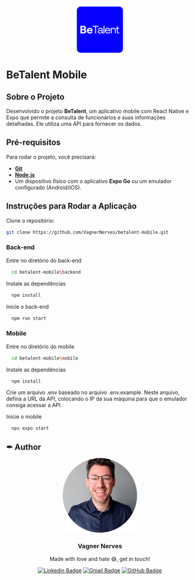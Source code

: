 <p align="center">
<img alt="Logo Projeto BeTalent" title="Logo Projeto BeTalent" src="./mobile/assets/images/icon.png" width="124px" style="border-radius:10px"/>
</p>

# BeTalent Mobile

## Sobre o Projeto

Desenvolvido o projeto **BeTalent**, um aplicativo mobile com React Native e Expo que permite a consulta de funcionários e suas informações detalhadas. Ele utiliza uma API para fornecer os dados.

## Pré-requisitos

Para rodar o projeto, você precisará:

- **[Git](https://git-scm.com/)**
- **[Node.js](https://nodejs.org/en)**
- Um dispositivo físico com o aplicativo **Expo Go** ou um emulador configurado (Android/iOS).

## Instruções para Rodar a Aplicação

Clone o repositório:

```bash
git clone https://github.com/VagnerNerves/betalent-mobile.git
```

### Back-end

Entre no diretório do back-end

```bash
  cd betalent-mobile\backend
```

Instale as dependências

```bash
  npm install
```

Inicie o back-end

```bash
  npm run start
```

### Mobile

Entre no diretório do mobile

```bash
  cd betalent-mobile\mobile
```

Instale as dependências

```bash
  npm install
```

Crie um arquivo .env baseado no arquivo .env.example.
Neste arquivo, defina a URL da API, colocando o IP da sua máquina para que o emulador consiga acessar a API.

Inicie o mobile

```bash
  npx expo start
```

## ✒ Author

<p align="center">
  <img width="200px" alt="Author Vagner Nerves" title="Author Vagner Nerves" src="https://github.com/VagnerNerves/default-readme/blob/main/assets/VagnerNerves.svg" />

  <h3 align="center">Vagner Nerves</h3>
  
  <p align="center">  
    Made with love and hate 😅, get in touch!
  </p>
</p>  
  
<div align="center">

[![Linkedin Badge](https://img.shields.io/badge/-LinkedIn-1f6feb?style=flat-square&logo=Linkedin&logoColor=white&link=https://www.linkedin.com/in/vagnernervessantos/)](https://www.linkedin.com/in/vagnernervessantos/)
[![Gmail Badge](https://img.shields.io/badge/-vagnernervessantos@gmail.com-1f6feb?style=flat-square&logo=Gmail&logoColor=white&link=mailto:vagnernervessantos@gmail.com)](mailto:vagnernervessantos@gmail.com)
[![GitHub Badge](https://img.shields.io/badge/-GitHub-1f6feb?style=flat-square&logo=GitHub&logoColor=white&link=https://github.com/VagnerNerves)](https://github.com/VagnerNerves)

</div>
